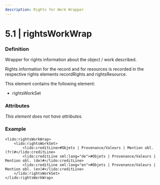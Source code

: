 ```yaml
---
description: Rights for Work Wrapper
---
```


# 5.1 \| rightsWorkWrap

### Definition

Wrapper for rights information about the object / work described.

Rights information for the record and for resources is recorded in the respective rights elements recordRights and rightsResource.

This element contains the following element:

* rightsWorkSet

### Attributes

_This element does not have attributes._

### Example

```markup
<lido:rightsWorkWrap>
    <lido:rightsWorkSet>
        <lido:creditLine>#Objets | Provenance/Valeurs | Mention obl. (fr)#</lido:creditLine>
        <lido:creditLine xml:lang="de">#Objets | Provenance/Valeurs | Mention obl. (de)#</lido:creditLine>
        <lido:creditLine xml:lang="en">#Objets | Provenance/Valeurs | Mention obl. (en)#</lido:creditLine>
    </lido:rightsWorkSet>
</lido:rightsWorkWrap>
```



